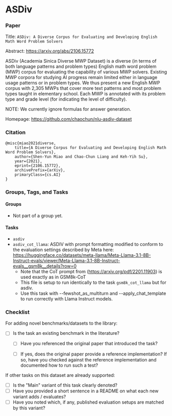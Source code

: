# ASDiv

### Paper

Title: `ASDiv: A Diverse Corpus for Evaluating and Developing English Math Word Problem Solvers`

Abstract: https://arxiv.org/abs/2106.15772

ASDiv (Academia Sinica Diverse MWP Dataset) is a diverse (in terms of both language
patterns and problem types) English math word problem (MWP) corpus for evaluating
the capability of various MWP solvers. Existing MWP corpora for studying AI progress
remain limited either in language usage patterns or in problem types. We thus present
a new English MWP corpus with 2,305 MWPs that cover more text patterns and most problem
types taught in elementary school. Each MWP is annotated with its problem type and grade
level (for indicating the level of difficulty).

NOTE: We currently ignore formulas for answer generation.

Homepage: https://github.com/chaochun/nlu-asdiv-dataset


### Citation

```
@misc{miao2021diverse,
    title={A Diverse Corpus for Evaluating and Developing English Math Word Problem Solvers},
    author={Shen-Yun Miao and Chao-Chun Liang and Keh-Yih Su},
    year={2021},
    eprint={2106.15772},
    archivePrefix={arXiv},
    primaryClass={cs.AI}
}
```

### Groups, Tags, and Tasks

#### Groups

* Not part of a group yet.

#### Tasks

* `asdiv`
* `asdiv_cot_llama`: ASDIV with prompt formatting modified to conform to the evaluation settings described by Meta here: https://huggingface.co/datasets/meta-llama/Meta-Llama-3.1-8B-Instruct-evals/viewer/Meta-Llama-3.1-8B-Instruct-evals__gsm8k__details?row=0
    - Note that the CoT prompt from (https://arxiv.org/pdf/2201.11903) is used exactly as in GSM8k-CoT
    - This file is setup to run identically to the task `gsm8k_cot_llama` but for asdiv.
    - Use this task with --fewshot_as_multiturn and --apply_chat_template to run correctly with Llama Instruct models.


### Checklist

For adding novel benchmarks/datasets to the library:
* [ ] Is the task an existing benchmark in the literature?
  * [ ] Have you referenced the original paper that introduced the task?
  * [ ] If yes, does the original paper provide a reference implementation? If so, have you checked against the reference implementation and documented how to run such a test?


If other tasks on this dataset are already supported:
* [ ] Is the "Main" variant of this task clearly denoted?
* [ ] Have you provided a short sentence in a README on what each new variant adds / evaluates?
* [ ] Have you noted which, if any, published evaluation setups are matched by this variant?
